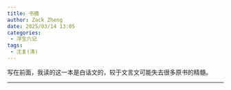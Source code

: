 ```yaml
---
title: 书摘
author: Zack Zheng
date: 2025/03/14 13:05
categories:
 - 浮生六记
tags:
 - 沈复(清)
---
```



写在前面，我读的这一本是白话文的，较于文言文可能失去很多原书的精髓。


------------------------



